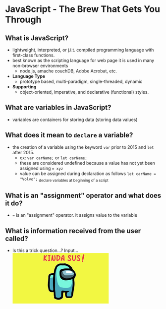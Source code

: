 # JavaScript - The Brew That Gets You Through

## What is JavaScript?

* lightweight, interpreted, or j.i.t. compiled programming language with first-class functions.
* best known as the scripting language for web page it is used in many non-browser environments
  * node.js, amache couchDB, Adobe Acrobat, etc.
* **Language Type**
  * prototype based, multi-paradigm, single-threaded, dynamic
* **Supporting**
  * object-oriented, imperative, and declarative (functional) styles.

## What are variables in JavaScript?
   * variables are containers for storing data (storing data values)

## What does it mean to `declare` a variable?
   * the creation of a variable using the keyword `var` prior to 2015 and `let` after 2015.
     * ex: `var carName;` or `let carName;`
     * these are considered undefined because a value has not yet been assigned using `= xyz`
     * value can be assigned during declaration as follows `let carName = "Volvo";`
     <sub>declare variables at beginning of a script</sub>

## What is an "assignment" operator and what does it do?
   * `=` is an "assignment" operator.  it assigns value to the variable

## What is information received from the user called?
   * Is this a trick question...?  Input...
   ![kinda sus](./pics/sus.png)
   